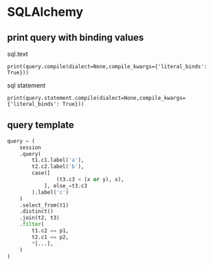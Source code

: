 # SQLAlchemy

## print query with binding values

sql.text
```
print(query.compile(dialect=None,compile_kwargs={'literal_binds': True}))
```

sql statement
```
print(query.statement.compile(dialect=None,compile_kwargs={'literal_binds': True}))
```

## query template
```py
query = (
    session
    .query(
        t1.c1.label('a'),
        t2.c2.label('b'),
        case([
                (t3.c3 < (x or y), x),
            ], else_=t3.c3
        ).label('c')
    )
    .select_from(t1)
    .distinct()
    .join(t2, t3)
    .filter(
        t1.c2 == p1,
        t2.c1 == p2,
        *[...],
    )
)
```
